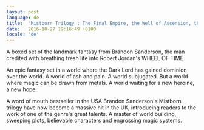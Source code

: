 ```yaml
---
layout: post
language: de
title:  "Mistborn Trilogy : The Final Empire, the Well of Ascension, the Hero of Ages"
date:   2016-10-27 19:16:49 +0100
locale: 'de'
---
```


A boxed set of the landmark fantasy from Brandon Sanderson, the man credited with breathing fresh life into Robert Jordan's WHEEL OF TIME. 

An epic fantasy set in a world where the Dark Lord has gained dominion over the world. A world of ash and pain. A world subjugated. But a world where magic can be drawn from metals. A world waiting for a new heroine, a new hope. 

A word of mouth bestseller in the USA Brandon Sanderson's Mistborn trilogy have now become a massive hit in the UK, introducing readers to the work of one of the genre's great talents. A master of world building, sweeping plots, believable characters and engrossing magic systems.
